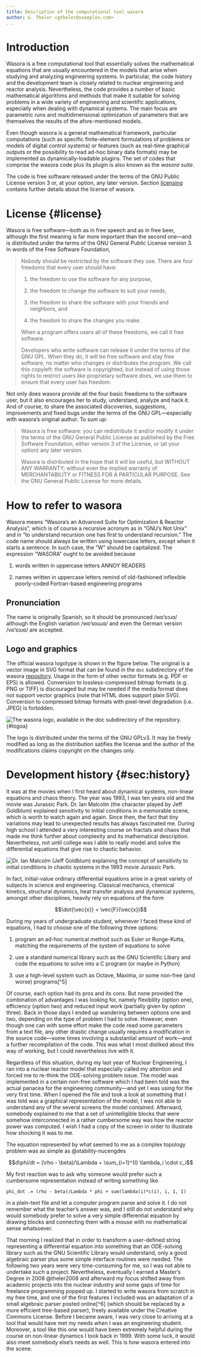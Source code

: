 ```yaml
---
title: Description of the computational tool wasora
author: G. Theler <gtheler@seamplex.com>
...
```



Introduction
============

Wasora is a free computational tool that essentially solves the
mathematical equations that are usually encountered in the models that
arise when studying and analyzing engineering systems. In particular,
the code history and the development team
is closely related to nuclear engineering and reactor analysis.
Nevertheless, the code provides a number of basic mathematical
algorithms and methods that make it suitable for solving problems in a
wide variety of engineering and scientific applications, especially when
dealing with dynamical systems. The main focus are parametric runs and
multidimensional optimization of parameters that are themselves the
results of the afore-mentioned models.

Even though wasora is a general mathematical framework, particular
computations (such as specific finite-element formulations of problems
or models of digital control systems) or features (such as real-time
graphical outputs or the possibility to read ad-hoc binary data formats)
may be implemented as dynamically-loadable plugins. The set of codes
that comprise the wasora code plus its plugin is also known as the
*wasora suite*.

The code is free software released under the terms of the GNU Public
License version 3 or, at your option, any later version.
Section [licensing](#license) contains further details about the license of
wasora.

License {#license}
=======

Wasora is free software—both as in free speech and as in free beer,
although the first meaning is far more important than the second one—and
is distributed under the terms of the GNU General Public License
version 3. In words of the Free Software Foundation,

> Nobody should be restricted by the software they use. There are four
> freedoms that every user should have:
>
> 1.  the freedom to use the software for any purpose,
>
> 2.  the freedom to change the software to suit your needs,
>
> 3.  the freedom to share the software with your friends and neighbors,
>     and
>
> 4.  the freedom to share the changes you make.
>
> When a program offers users all of these freedoms, we call it free
> software.
>
> Developers who write software can release it under the terms of the
> GNU GPL. When they do, it will be free software and stay free
> software, no matter who changes or distributes the program. We call
> this copyleft: the software is copyrighted, but instead of using those
> rights to restrict users like proprietary software does, we use them
> to ensure that every user has freedom.

Not only does wasora provide all the four basic freedoms to the software
user, but it also encourages her to study, understand, analyze and hack
it. And of course, to share the associated discoveries, suggestions,
improvements and fixed bugs under the terms of the GNU GPL—especially
with wasora’s original author. To sum up:

> Wasora is free software: you can redistribute it and/or modify it
> under the terms of the GNU General Public License as published by the
> Free Software Foundation, either version 3 of the License, or (at your
> option) any later version.
>
> Wasora is distributed in the hope that it will be useful, but WITHOUT
> ANY WARRANTY; without even the implied warranty of MERCHANTABILITY or
> FITNESS FOR A PARTICULAR PURPOSE. See the GNU General Public License
> for more details.

How to refer to wasora
======================

Wasora means “Wasora’s an Advanced Suite for Optimization & Reactor
Analysis”, which is of course a recursive acronym as in “GNU’s Not Unix”
and in “to understand recursion one has first to understand recursion.”
The code name should always be written using lowercase letters, except
when it starts a sentence. In such case, the “W” should be capitalized.
The expression “WASORA” ought to be avoided because

1.  words written in uppercase letters ANNOY READERS

2.  names written in uppercase letters remind of old-fashioned
    inflexible poorly-coded Fortran-based engineering programs

Pronunciation
-------------

The name is originally Spanish, so it should be pronounced
<span>/wɒ’sɔɹɑ/</span> although the English variation
<span>/wɒ’soʊɹɑ/</span> and even the German version
<span>/vɒ’sɔɹɑ/</span> are accepted.

Logo and graphics
-----------------

The official wasora logotype is shown in the figure below. The
original is a vector image in SVG format that can be found in the `doc`
subdirectory of the wasora [repository](https://github.com/wasora/wasora). Usage in the form
of other vector formats (e.g. PDF or EPS) is allowed. Conversion to
lossless-compressed bitmap formats (e.g. PNG or TIFF) is discouraged but
may be needed if the media format does not support vector graphics (note
that HTML does support plain SVG). Conversion to compressed bitmap
formats with pixel-level degradation (i.e. JPEG) is forbidden.

![The wasora logo, available in the `doc` subdirectory of the [repository](https://github.com/wasora/wasora).](logo.svg){#logoa}

The logo is distributed under the terms of the GNU GPLv3. It may be
freely modified as long as the distribution satifies the license and the
author of the modifications claims copyright on the changes only.

Development history {#sec:history}
===================

It was at the movies when I first heard about dynamical systems,
non-linear equations and chaos theory. The year was 1993, I was ten
years old and the movie was Jurassic Park. Dr. Ian Malcolm (the
character played by Jeff Goldblum) explained sensitivity to initial
conditions in a memorable scene, which is worth to watch again and again.
Since then, the fact that tiny variations
may lead to unexpected results has always fascinated me. During high
school I attended a very interesting course on fractals and chaos that
made me think further about complexity and its mathematical description.
Nevertheless, not until college was I able to really model and solve the
differential equations that give rise to chaotic behavior.

![Dr. Ian Malcolm (Jeff Goldblum) explaining the
concept of sensitivity to initial conditions in chaotic systems in the
1993 movie *Jurassic Park*.](jurassicpark.jpg)

In fact, initial-value ordinary differential equations arise in a great
variety of subjects in science and engineering. Classical mechanics,
chemical kinetics, structural dynamics, heat transfer analysis and
dynamical systems, amongst other disciplines, heavily rely on equations
of the form

$$\dot{\vec{x}} = \vec{F}(\vec{x})$$

During my years of undergraduate student, whenever I faced these kind of
equations, I had to choose one of the following three options:

1.  program an ad-hoc numerical method such as Euler or Runge-Kutta,
    matching the requirements of the system of equations to solve

2.  use a standard numerical library such as the GNU Scientific Libary
    and code the equations to solve into a C program (or maybe
    in Python)

3.  use a high-level system such as Octave, Maxima, or some non-free
    (and worse) programs[^5]

Of course, each option had its pros and its cons. But none provided the
combination of advantages I was looking for, namely flexibility (option
one), efficiency (option two) and reduced input work (partially given by
option three). Back in those days I ended up wandering between options
one and two, depending on the type of problem I had to solve. However,
even though one can with some effort make the code read some parameters
from a text file, any other drastic change usually requires a
modification in the source code—some times involving a substantial
amount of work—and a further recompilation of the code. This was what I
most disliked about this way of working, but I could nevertheless live
with it.

Regardless of this situation, during my last year of Nuclear
Engineering, I ran into a nuclear reactor model that especially called
my attention and forced me to re-think the ODE-solving problem issue.
The model was implemented in a certain non-free software which I had
been told was the actual panacea for the engineering community—and yet I
was using for the very first time. When I opened the file and took a
look at something that I was told was a graphical representation of the
model, I was not able to understand any of the several screens the model
contained. Afterward, somebody explained to me that a set of
unintelligible blocks that were somehow interconnected in a rather
cumbersome way was how the reactor power was computed. I wish I had a
copy of the screen in order to illustrate how shocking it was to me.

The equation represented by what seemed to me as a complex topology
problem was as simple as @stability-nucengdes

$$d\phi/dt = (\rho - \beta)/\Lambda + \sum_{i=1}^{I} \lambda_i \cdot c_i$$

My first reaction was to ask why someone would prefer such a cumbersome
representation instead of writing something like

```wasora
phi_dot .= (rho - beta)/Lambda * phi + sum(lambda(i)*c(i), i, 1, I)
```

in a plain-text file and let a computer program parse and solve it. I do
not remember what the teacher’s answer was, and I still do not
understand why would somebody prefer to solve a very simple differential
equation by drawing blocks and connecting them with a mouse with no
mathematical sense whatsoever.

That morning I realized that in order to transform a user-defined string
representing a differential equation into something that an ODE-solving
library such as the GNU Scientific Library would understand, only a good
algebraic parser plus some simple interface routines were needed. The
following two years were very time-consuming for me, so I was not able
to undertake such a project. Nevertheless, eventually I earned a
Master’s Degree in 2008 @theler2008 and afterward my focus shifted away
from academic projects into the nuclear industry and some gaps of time
for freelance programming popped up. I started to write wasora from
scratch in my free time, and one of the first features I included was an
adaptation of a small algebraic parser posted online[^6] (which should
be replaced by a more efficient tree-based parser), freely available
under the Creative Commons License. Before I became aware, I was very
close to arriving at a tool that would have met my needs when I was an
engineering student. Moreover, a tool like this one would have been
extremely helpful during the course on non-linear dynamics I took back
in 1999. With some luck, it would also meet somebody else’s needs as
well. This is how wasora entered into the scene.
